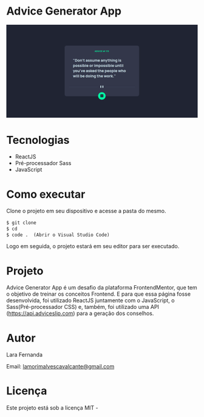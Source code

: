 # Advice Generator App

<img  src='./src/assets/image.png' />

# Tecnologias

<ul>
    <li>ReactJS</li>
    <li>Pré-processador Sass</li>
    <li>JavaScript</li>
</ul>

# Como executar

Clone o projeto em seu dispositivo e acesse a pasta do mesmo.

```
$ git clone 
$ cd 
$ code .  (Abrir o Visual Studio Code)
```

Logo em seguida, o projeto estará em seu editor para ser executado.

# Projeto

Advice Generator App é um desafio da plataforma FrontendMentor, que tem o objetivo de treinar os conceitos Frontend. E para que essa página fosse desenvolvida, foi utilizado ReactJS juntamente com o JavaScript, o Sass(Pré-processador CSS) e, também, foi utilizado uma API (https://api.adviceslip.com) para a geração dos conselhos.

# Autor

Lara Fernanda

Email: lamorimalvescavalcante@gmail.com

# Licença

Este projeto está sob a licença MIT - 